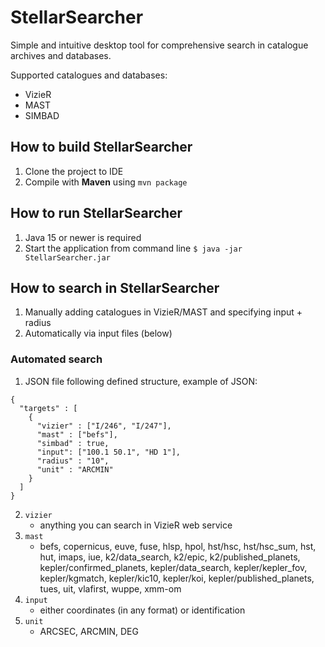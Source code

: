 # StellarSearcher

Simple and intuitive desktop tool for comprehensive search in catalogue archives and databases.

Supported catalogues and databases:
* VizieR
* MAST
* SIMBAD

## How to build StellarSearcher
1. Clone the project to IDE
2. Compile with **Maven** using ```mvn package```

## How to run StellarSearcher
1. Java 15 or newer is required
2. Start the application from command line ```$ java -jar StellarSearcher.jar```

## How to search in StellarSearcher
1. Manually adding catalogues in VizieR/MAST and specifying input + radius
2. Automatically via input files (below)

### Automated search
1. JSON file following defined structure, example of JSON:
``` 
{
  "targets" : [
    {
      "vizier" : ["I/246", "I/247"],
      "mast" : ["befs"],
      "simbad" : true,
      "input": ["100.1 50.1", "HD 1"],
      "radius" : "10",
      "unit" : "ARCMIN"
    }
  ]
}
```
2. ```vizier```
   - anything you can search in VizieR web service
3. ```mast```
   - befs, copernicus, euve, fuse, hlsp, hpol, hst/hsc, hst/hsc_sum, hst, hut, imaps, iue, k2/data_search, k2/epic, k2/published_planets, kepler/confirmed_planets, kepler/data_search, kepler/kepler_fov, kepler/kgmatch, kepler/kic10, kepler/koi, kepler/published_planets, tues, uit, vlafirst, wuppe, xmm-om
4. ```input```
   - either coordinates (in any format) or identification
5. ```unit```
   - ARCSEC, ARCMIN, DEG
     
